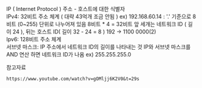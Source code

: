 IP ( Internet Protocol )  주소 - 호스트에 대한 식별자
<br>
IPv4: 32비트 주소 체계 ( 대략 43억개 조금 안됨 )
ex) 192.168.60.14  : '.' 기준으로 8비트 (0~255) 단위로 나누어져 있음 8비트 * 4 = 32비트
앞 세개는 네트워크 ID ( 길이 24 ), 뒤는 호스트 ID( 길이 32 - 24 = 8 )
192 → 1100 0000(2)
<br>
Ipv6: 128비트 주소 체계 
<br>
서브넷 마스크: IP 주소에서 네트워크 ID의 길이를 나타내는 것
IP와 서브넷 마스크를 AND 연산 하면 네트워크 ID가 나옴
ex) 255.255.255.0


참고자료
```
https://www.youtube.com/watch?v=gOMljj6K2V0&t=29s
```

